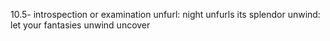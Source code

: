 10.5-
[]()
introspection or examination
unfurl: night unfurls its splendor
unwind: let your fantasies unwind
uncover 



